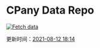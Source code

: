 # CPany Data Repo

[![Fetch data](https://github.com/yjl9903/CPany/actions/workflows/fetch.yml/badge.svg)](https://github.com/yjl9903/CPany/actions/workflows/fetch.yml)

<!-- START_SECTION: update_time -->
更新时间：[2021-08-12 18:14](https://www.timeanddate.com/worldclock/fixedtime.html?msg=Fetch+data&iso=20210812T181421&p1=237)
<!-- END_SECTION: update_time -->
